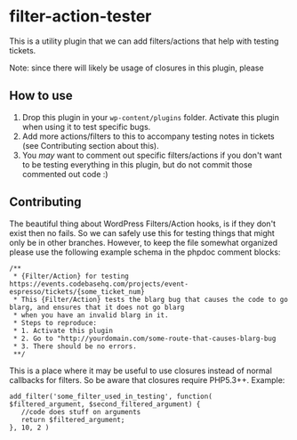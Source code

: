 # filter-action-tester
This is a utility plugin that we can add filters/actions that help with testing tickets.

Note: since there will likely be usage of closures in this plugin, please 

## How to use

1. Drop this plugin in your `wp-content/plugins` folder. Activate this plugin when using it to test specific bugs.
2. Add more actions/filters to this to accompany testing notes in tickets (see Contributing section about this).
3. You *may* want to comment out specific filters/actions if you don't want to be testing everything in this plugin, but do not commit those commented out code :)

## Contributing

The beautiful thing about WordPress Filters/Action hooks, is if they don't exist then no fails.  So we can safely use this for testing things that might only be in other branches.  However, to keep the file somewhat organized please use the following example schema in the phpdoc comment blocks:

```
/**
 * {Filter/Action} for testing https://events.codebasehq.com/projects/event-espresso/tickets/{some_ticket_num}
 * This {Filter/Action} tests the blarg bug that causes the code to go blarg, and ensures that it does not go blarg 
 * when you have an invalid blarg in it.
 * Steps to reproduce:
 * 1. Activate this plugin
 * 2. Go to "http://yourdomain.com/some-route-that-causes-blarg-bug
 * 3. There should be no errors.
 **/
 ```
 
 This is a place where it may be useful to use closures instead of normal callbacks for filters.  So be aware that closures require PHP5.3++.  Example:
 
 ```
 add_filter('some_filter_used_in_testing', function( $filtered_argument, $second_filtered_argument) {
    //code does stuff on arguments
    return $filtered_argument;
 }, 10, 2 )
```
